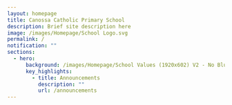 ```yaml
---
layout: homepage
title: Canossa Catholic Primary School
description: Brief site description here
image: /images/Homepage/School Logo.svg
permalink: /
notification: ""
sections:
  - hero:
      background: /images/Homepage/School Values (1920x602) V2 - No Blur Effect.jpg
      key_highlights:
        - title: Announcements
          description: ""
          url: /announcements
---
```


